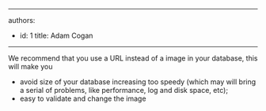 

---
authors:
  - id: 1
    title: Adam Cogan
---




<span class='intro'> <p>​We recommend that you use a URL instead of a image in your database, this will make you<br></p><ul><li>avoid size of your database increasing too speedy (which may will bring a serial of problems, like performance, log and disk space, etc);</li><li>easy to validate and change the image​​​<br></li></ul> </span>

<p><br><br></p>


